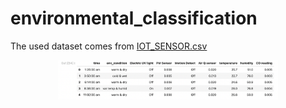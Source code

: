 # environmental_classification

The used dataset comes from [IOT_SENSOR.csv](https://github.com/mferiansyahrt/environmental_classification/IOT_SENSOR.csv)

<div align="center">
    <a href="./">
        <img src="./figure/iot_sensor.png" width="70%"/>
    </a>
</div>
